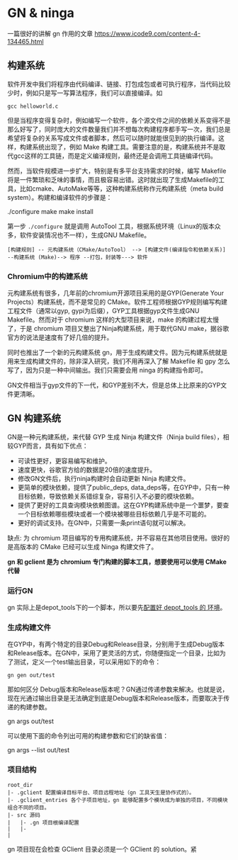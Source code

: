 # GN & ninga

一篇很好的讲解 gn 作用的文章 https://www.icode9.com/content-4-134465.html

## 构建系统

软件开发中我们将程序由代码编译、链接、打包成包或者可执行程序，当代码比较少时，例如只是写一写算法程序，我们可以直接编译。如
```
gcc helloworld.c
```
但是当程序变得复杂时，例如编写一个软件，各个源文件之间的依赖关系变得不是那么好写了，同时庞大的文件数量我们并不想每次构建程序都手写一次，我们总是希望将复杂的关系写成文件或者脚本，然后可以随时就能很见到的执行编译。这样，构建系统出现了，例如 Make 构建工具。需要注意的是，构建系统并不是取代gcc这样的工具链，而是定义编译规则，最终还是会调用工具链编译代码。

然而，当软件规模进一步扩大，特别是有多平台支持需求的时候，编写  Makefile 将是一件繁琐和乏味的事情，而且极容易出错。这时就出现了生成Makefile的工具，比如cmake、AutoMake等等，这种构建系统称作元构建系统（meta build system）。构建和编译软件的步骤是：

./configure
make
make install

第一步 `./configure` 就是调用 AutoTool 工具，根据系统环境（Linux的版本众多，软件安装情况也不一样），生成GNU Makefile。


```
[构建规则] -- 元构建系统（CMake/AutoTool） --> [构建文件(编译指令和依赖关系)] --构建系统 (Make)--> 程序 --打包，封装等---> 软件
```

### Chromium中的构建系统

元构建系统有很多，几年前的chromium开源项目采用的是GYP(Generate Your Projects）构建系统，而不是常见的 CMake。软件工程师根据GYP规则编写构建工程文件（通常以gyp, gypi为后缀），GYP工具根据gyp文件生成GNU Makefile。然而对于 chromium 这样的大型项目来说，make 的构建过程太慢了，于是 chromium 项目又整出了Ninja构建系统，用于取代GNU make，据谷歌官方的说法是速度有了好几倍的提升。

同时也推出了一个新的元构建系统 gn，用于生成构建文件。因为元构建系统就是用来生成构建文件的，除非深入研究，我们不用再深入了解 Makefile 和 gpy 怎么写了，因为只是一种中间输出。我们只需要会用 ninga 的构建指令即可。

GN文件相当于gyp文件的下一代，和GYP差别不大，但是总体上比原来的GYP文件更清晰。

## GN 构建系统

GN是一种元构建系统，来代替 GYP 生成 Ninja 构建文件（Ninja build files），相较GYP而言，具有如下优点：

- 可读性更好，更容易编写和维护。
- 速度更快，谷歌官方给的数据是20倍的速度提升。
- 修改GN文件后，执行ninja构建时会自动更新 Ninja 构建文件。
- 更简单的模块依赖，提供了public_deps, data_deps等，在GYP中，只有一种目标依赖，导致依赖关系错综复杂，容易引入不必要的模块依赖。
- 提供了更好的工具查询模块依赖图谱。这在GYP构建系统中是一个噩梦，要查一个目标依赖哪些模块或者一个模块被哪些目标依赖几乎是不可能的。
- 更好的调试支持。在GN中，只需要一条print语句就可以解决。

缺点:
为 chromium 项目编写的专用构建系统，并不容易在其他项目使用。很好的是高版本的 CMake 已经可以生成 Ninga 构建文件了。

**gn 和 gclient 是为 chromium 专门构建的脚本工具，想要使用可以使用 CMake 代替**

### 运行GN

gn 实际上是depot_tools下的一个脚本，所以要先[配置好 depot_tools 的 环境](https://commondatastorage.googleapis.com/chrome-infra-docs/flat/depot_tools/docs/html/depot_tools_tutorial.html#_setting_up)。


### 生成构建文件

在GYP中，有两个特定的目录Debug和Release目录，分别用于生成Debug版本和Release版本。在GN中，采用了更灵活的方式，你随便指定一个目录，比如为了测试，定义一个test输出目录，可以采用如下的命令：

```
gn gen out/test
```

那如何区分 Debug版本和Release版本呢？GN通过传递参数来解决。也就是说，现在光通过输出目录是无法确定到底是Debug版本和Release版本，而要取决于传递的构建参数。

gn args out/test

可以使用下面的命令列出可用的构建参数和它们的缺省值：

gn args --list out/test



### 项目结构

```
root_dir
|- .gclient 配置编译目标平台、项目远程地址（gn 工具天生是协作式的）。
|- .gclient_entries 各个子项目地址，gn 能够配置多个模块成为单独的项目，不同模块组合不同的项目。
|- src 源码
|   |- .gn 项目根编译配置
|   |- 
|
```

gn 项目现在会检查 GClient 目录必须是一个 GClient 的 solution。紧